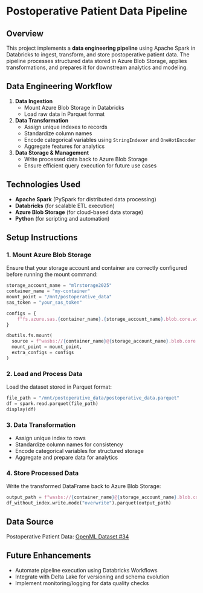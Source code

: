# Postoperative Patient Data Pipeline

## Overview
This project implements a **data engineering pipeline** using Apache Spark in Databricks to ingest, transform, and store postoperative patient data. The pipeline processes structured data stored in Azure Blob Storage, applies transformations, and prepares it for downstream analytics and modeling.

## Data Engineering Workflow
1. **Data Ingestion**
   - Mount Azure Blob Storage in Databricks
   - Load raw data in Parquet format
2. **Data Transformation**
   - Assign unique indexes to records
   - Standardize column names
   - Encode categorical variables using `StringIndexer` and `OneHotEncoder`
   - Aggregate features for analytics
3. **Data Storage & Management**
   - Write processed data back to Azure Blob Storage
   - Ensure efficient query execution for future use cases

## Technologies Used
- **Apache Spark** (PySpark for distributed data processing)
- **Databricks** (for scalable ETL execution)
- **Azure Blob Storage** (for cloud-based data storage)
- **Python** (for scripting and automation)

## Setup Instructions

### 1. Mount Azure Blob Storage
Ensure that your storage account and container are correctly configured before running the mount command:
```python
storage_account_name = "mlrstorage2025"
container_name = "my-container"
mount_point = "/mnt/postoperative_data"
sas_token = "your_sas_token"

configs = {
    f"fs.azure.sas.{container_name}.{storage_account_name}.blob.core.windows.net": sas_token
}

dbutils.fs.mount(
  source = f"wasbs://{container_name}@{storage_account_name}.blob.core.windows.net",
  mount_point = mount_point,
  extra_configs = configs
)
```

### 2. Load and Process Data
Load the dataset stored in Parquet format:
```python
file_path = "/mnt/postoperative_data/postoperative_data.parquet"
df = spark.read.parquet(file_path)
display(df)
```

### 3. Data Transformation
- Assign unique index to rows
- Standardize column names for consistency
- Encode categorical variables for structured storage
- Aggregate and prepare data for analytics

### 4. Store Processed Data
Write the transformed DataFrame back to Azure Blob Storage:
```python
output_path = f"wasbs://{container_name}@{storage_account_name}.blob.core.windows.net/your/output/path/"
df_without_index.write.mode("overwrite").parquet(output_path)
```

## Data Source
Postoperative Patient Data: [OpenML Dataset #34](https://www.openml.org/search?type=data&status=active&tags=clinical&sort=runs&id=34)

## Future Enhancements
- Automate pipeline execution using Databricks Workflows
- Integrate with Delta Lake for versioning and schema evolution
- Implement monitoring/logging for data quality checks
